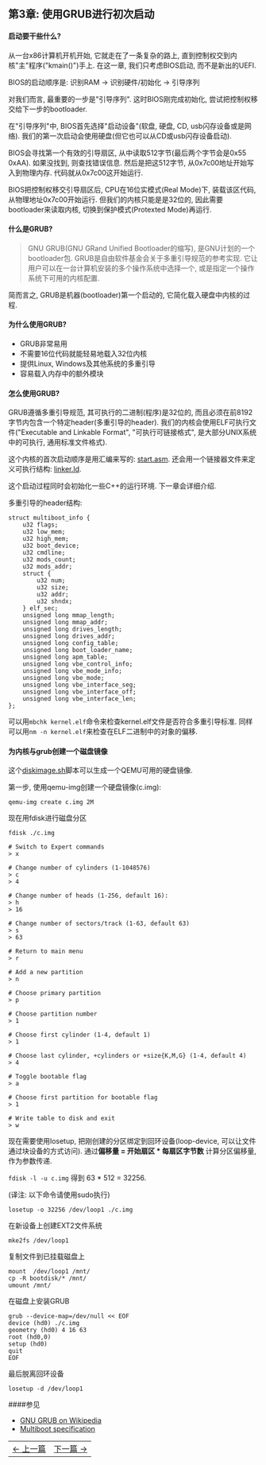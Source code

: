 ## 第3章: 使用GRUB进行初次启动

#### 启动要干些什么?

从一台x86计算机开机开始, 它就走在了一条复杂的路上, 直到控制权交到内核"主"程序("kmain()")手上. 在这一章, 我们只考虑BIOS启动, 而不是新出的UEFI.

BIOS的启动顺序是: 识别RAM -> 识别硬件/初始化 -> 引导序列

对我们而言, 最重要的一步是"引导序列". 这时BIOS刚完成初始化, 尝试把控制权移交给下一步的bootloader.

在"引导序列"中, BIOS首先选择"启动设备"(软盘, 硬盘, CD, usb闪存设备或是网络). 我们的第一次启动会使用硬盘(但它也可以从CD或usb闪存设备启动).

BIOS会寻找第一个有效的引导扇区, 从中读取512字节(最后两个字节会是0x55 0xAA). 如果没找到, 则查找错误信息. 然后是把这512字节, 从0x7c00地址开始写入到物理内存. 代码就从0x7c00这开始运行.

BIOS把控制权移交引导扇区后, CPU在16位实模式(Real Mode)下, 装载该区代码, 从物理地址0x7c00开始运行. 但我们的内核只能是是32位的, 因此需要bootloader来读取内核, 切换到保护模式(Protexted Mode)再运行.

#### 什么是GRUB?

> GNU GRUB(GNU GRand Unified Bootloader的缩写), 是GNU计划的一个bootloader包. GRUB是自由软件基金会关于多重引导规范的参考实现. 它让用户可以在一台计算机安装的多个操作系统中选择一个, 或是指定一个操作系统下可用的内核配置.

简而言之, GRUB是机器(bootloader)第一个启动的, 它简化载入硬盘中内核的过程.

#### 为什么使用GRUB?

* GRUB非常易用
* 不需要16位代码就能轻易地载入32位内核
* 提供Linux, Windows及其他系统的多重引导
* 容易载入内存中的额外模块

#### 怎么使用GRUB?

GRUB遵循多重引导规范, 其可执行的二进制(程序)是32位的, 而且必须在前8192字节内包含一个特定header(多重引导的header). 我们的内核会使用ELF可执行文件("Executable and Linkable Format", "可执行可链接格式", 是大部分UNIX系统中的可执行, 通用标准文件格式).

这个内核的首次启动顺序是用汇编来写的: [start.asm](https://github.com/SamyPesse/How-to-Make-a-Computer-Operating-System/blob/master/src/kernel/arch/x86/start.asm). 还会用一个链接器文件来定义可执行结构: [linker.ld](https://github.com/SamyPesse/How-to-Make-a-Computer-Operating-System/blob/master/src/kernel/arch/x86/linker.ld).

这个启动过程同时会初始化一些C++的运行环境. 下一章会详细介绍.

多重引导的header结构:

```
struct multiboot_info {
	u32 flags;
	u32 low_mem;
	u32 high_mem;
	u32 boot_device;
	u32 cmdline;
	u32 mods_count;
	u32 mods_addr;
	struct {
		u32 num;
		u32 size;
		u32 addr;
		u32 shndx;
	} elf_sec;
	unsigned long mmap_length;
	unsigned long mmap_addr;
	unsigned long drives_length;
	unsigned long drives_addr;
	unsigned long config_table;
	unsigned long boot_loader_name;
	unsigned long apm_table;
	unsigned long vbe_control_info;
	unsigned long vbe_mode_info;
	unsigned long vbe_mode;
	unsigned long vbe_interface_seg;
	unsigned long vbe_interface_off;
	unsigned long vbe_interface_len;
};
```

可以用```mbchk kernel.elf```命令来检查kernel.elf文件是否符合多重引导标准. 同样可以用```nm -n kernel.elf```来检查在ELF二进制中的对象的偏移.

#### 为内核与grub创建一个磁盘镜像

这个[diskimage.sh](https://github.com/SamyPesse/How-to-Make-a-Computer-Operating-System/blob/master/src/sdk/diskimage.sh)脚本可以生成一个QEMU可用的硬盘镜像.

第一步, 使用qemu-img创建一个硬盘镜像(c.img):

```
qemu-img create c.img 2M
```

现在用fdisk进行磁盘分区

```
fdisk ./c.img

# Switch to Expert commands
> x

# Change number of cylinders (1-1048576)
> c
> 4

# Change number of heads (1-256, default 16):
> h
> 16

# Change number of sectors/track (1-63, default 63)
> s
> 63

# Return to main menu
> r

# Add a new partition
> n

# Choose primary partition
> p

# Choose partition number
> 1

# Choose first cylinder (1-4, default 1)
> 1

# Choose last cylinder, +cylinders or +size{K,M,G} (1-4, default 4)
> 4

# Toggle bootable flag
> a

# Choose first partition for bootable flag
> 1

# Write table to disk and exit
> w
```

现在需要使用losetup, 把刚创建的分区绑定到回环设备(loop-device, 可以让文件通过块设备的方式访问). 通过**偏移量 = 开始扇区 * 每扇区字节数** 计算分区偏移量, 作为参数传递.

```fdisk -l -u c.img``` 得到 63 * 512 = 32256.

(译注: 以下命令请使用sudo执行)
```
losetup -o 32256 /dev/loop1 ./c.img
```

在新设备上创建EXT2文件系统

```
mke2fs /dev/loop1
```

复制文件到已挂载磁盘上

```
mount  /dev/loop1 /mnt/
cp -R bootdisk/* /mnt/
umount /mnt/
```

在磁盘上安装GRUB

```
grub --device-map=/dev/null << EOF
device (hd0) ./c.img
geometry (hd0) 4 16 63
root (hd0,0)
setup (hd0)
quit
EOF
```

最后脱离回环设备

```
losetup -d /dev/loop1
```

####参见

* [GNU GRUB on Wikipedia](http://en.wikipedia.org/wiki/GNU_GRUB)
* [Multiboot specification](https://www.gnu.org/software/grub/manual/multiboot/multiboot.html)

<table><tr><td><a href="../Chapter-2/README.md" >&larr; 上一篇</a></td><td><a href="../Chapter-4/README.md" >下一篇 &rarr;</a></td></tr></table>